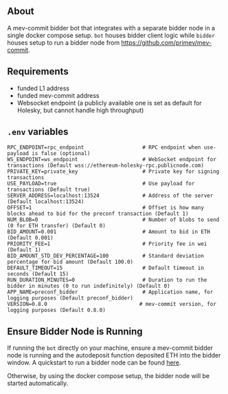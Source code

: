 ## About

A mev-commit bidder bot that integrates with a separate bidder node in a single docker compose setup. `bot` houses bidder client logic while `bidder` houses setup to run a bidder node from https://github.com/primev/mev-commit.

## Requirements

- funded L1 address
- funded mev-commit address
- Websocket endpoint (a publicly available one is set as default for Holesky, but cannot handle high throughput)

## `.env` variables

```
RPC_ENDPOINT=rpc_endpoint                   # RPC endpoint when use-payload is false (optional)
WS_ENDPOINT=ws_endpoint                     # WebSocket endpoint for transactions (Default wss://ethereum-holesky-rpc.publicnode.com)
PRIVATE_KEY=private_key                     # Private key for signing transactions
USE_PAYLOAD=true                            # Use payload for transactions (Default true)
SERVER_ADDRESS=localhost:13524              # Address of the server (Default localhost:13524)
OFFSET=1                                    # Offset is how many blocks ahead to bid for the preconf transaction (Default 1)
NUM_BLOB=0                                  # Number of blobs to send (0 for ETH transfer) (Default 0)
BID_AMOUNT=0.001                            # Amount to bid in ETH (Default 0.001)
PRIORITY_FEE=1                              # Priority fee in wei (Default 1)
BID_AMOUNT_STD_DEV_PERCENTAGE=100           # Standard deviation percentage for bid amount (Default 100.0)
DEFAULT_TIMEOUT=15                          # Default timeout in seconds (Default 15)
RUN_DURATION_MINUTES=0                      # Duration to run the bidder in minutes (0 to run indefinitely) (Default 0)
APP_NAME=preconf_bidder                     # Application name, for logging purposes (Default preconf_bidder)
VERSION=0.8.0                              # mev-commit version, for logging purposes (Default 0.8.0)
```

## Ensure Bidder Node is Running

If running the `bot` directly on your machine, ensure a mev-commit bidder node is running and the autodeposit function deposited ETH into the bidder window. A quickstart to run a bidder node can be found [here](https://docs.primev.xyz/v1.0.0/get-started/quickstart).

Otherwise, by using the docker compose setup, the bidder node will be started automatically.